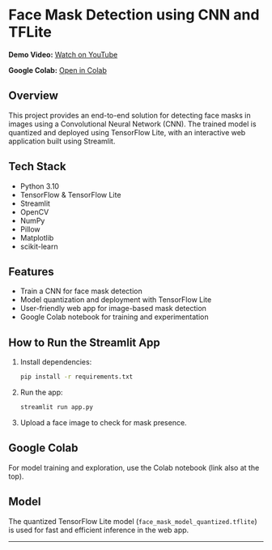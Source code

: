 
# Face Mask Detection using CNN and TFLite


**Demo Video:** [Watch on YouTube](https://youtu.be/TIjEDFxF-e4)

**Google Colab:** [Open in Colab](https://colab.research.google.com/drive/136sglL2jlGkPiog7Bha84dDogrdxKNTy?usp=sharing)

## Overview
This project provides an end-to-end solution for detecting face masks in images using a Convolutional Neural Network (CNN). The trained model is quantized and deployed using TensorFlow Lite, with an interactive web application built using Streamlit.

## Tech Stack
- Python 3.10
- TensorFlow & TensorFlow Lite
- Streamlit
- OpenCV
- NumPy
- Pillow
- Matplotlib
- scikit-learn

## Features
- Train a CNN for face mask detection
- Model quantization and deployment with TensorFlow Lite
- User-friendly web app for image-based mask detection
- Google Colab notebook for training and experimentation

## How to Run the Streamlit App
1. Install dependencies:
	```bash
	pip install -r requirements.txt
	```
2. Run the app:
	```bash
	streamlit run app.py
	```
3. Upload a face image to check for mask presence.

## Google Colab
For model training and exploration, use the Colab notebook (link also at the top).
## Model
The quantized TensorFlow Lite model (`face_mask_model_quantized.tflite`) is used for fast and efficient inference in the web app.

---
